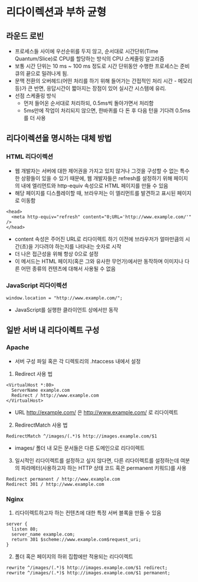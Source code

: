 # 리다이렉션과 부하 균형

## 라운드 로빈
- 프로세스들 사이에 우선순위를 두지 않고, 순서대로 시간단위(Time Quantum/Slice)로 CPU를 할당하는 방식의 CPU 스케줄링 알고리즘
- 보통 시간 단위는 10 ms ~ 100 ms 정도로 시간 단위동안 수행한 프로세스는 준비 큐의 끝으로 밀려나게 됨. 
- 문맥 전환의 오버헤드(어떤 처리를 하기 위해 들어가는 간접적인 처리 시간 - 메모리 등)가 큰 반면, 응답시간이 짧아지는 장점이 있어 실시간 시스템에 유리.
- 선점 스케줄링 방식
  - 먼저 들어온 순서대로 처리하되, 0.5ms씩 돌아가면서 처리함 
  - 5ms만에 작업이 처리되지 않으면, 한바퀴를 다 돈 후 다음 턴을 기다려 0.5ms를 더 사용

## 리다이렉션을 명시하는 대체 방법
### HTML 리다이렉션
- 웹 개발자는 서버에 대한 제어권을 가지고 있지 않거나 그것을 구성할 수 없는 특수한 상황들이 있을 수 있기 때문에, 웹 개발자들은 refresh를 설정하기 위해 페이지의 <head> 내에 <meta> 엘리먼트와 http-equiv 속성으로 HTML 페이지를 만들 수 있음
- 해당 페이지를 디스플레이할 때, 브라우저는 이 엘리먼트를 발견하고 표시된 페이지로 이동함
```
<head>
  <meta http-equiv="refresh" content="0;URL='http://www.example.com/'" />
</head>
```
- content 속성은 주어진 URL로 리다이렉트 하기 이전에 브라우저가 얼마만큼의 시간(초)을 기다려야 하는지를 나타내는 숫자로 시작
- 더 나은 접근성을 위해 항상 0으로 설정
- 이 메서드는 HTML 페이지(혹은 그와 유사한 무언가)에서만 동작하며 이미지나 다른 어떤 종류의 컨텐츠에 대해서 사용될 수 없음

### JavaScript 리다이렉션
```
window.location = "http://www.example.com/";
```
- JavaScript를 실행한 클라이언트 상에서만 동작

## 일반 서버 내 리다이렉트 구성
### Apache
- 서버 구성 파일 혹은 각 디렉토리의 .htaccess 내에서 설정
1. Redirect 사용 법
```
<VirtualHost *:80>
  ServerName example.com
  Redirect / http://www.example.com
</VirtualHost>
```
- URL http://example.com/ 은 http://www.example.com/ 로 리다이렉트
2. RedirectMatch 사용 법
```
RedirectMatch ^/images/(.*)$ http://images.example.com/$1
```
- images/ 폴더 내 모든 문서들은 다른 도메인으로 리다이렉트
3. 일시적인 리다이렉트를 설정하고 싶지 않다면, 다른 리다이렉트를 설정하는데 여분의 파라메터(사용하고자 하는 HTTP 상태 코드 혹은 permanent 키워드)를 사용
```
Redirect permanent / http://www.example.com
Redirect 301 / http://www.example.com
```

### Nginx
1. 리다이렉트하고자 하는 컨텐츠에 대한 특정 서버 블록을 만들 수 있음
```
server {
  listen 80;
  server_name example.com;
  return 301 $scheme://www.example.com$request_uri;
}
```

2. 폴더 혹은 페이지의 하위 집합에만 적용되는 리다이렉트
```
rewrite ^/images/(.*)$ http://images.example.com/$1 redirect;
rewrite ^/images/(.*)$ http://images.example.com/$1 permanent;
```
